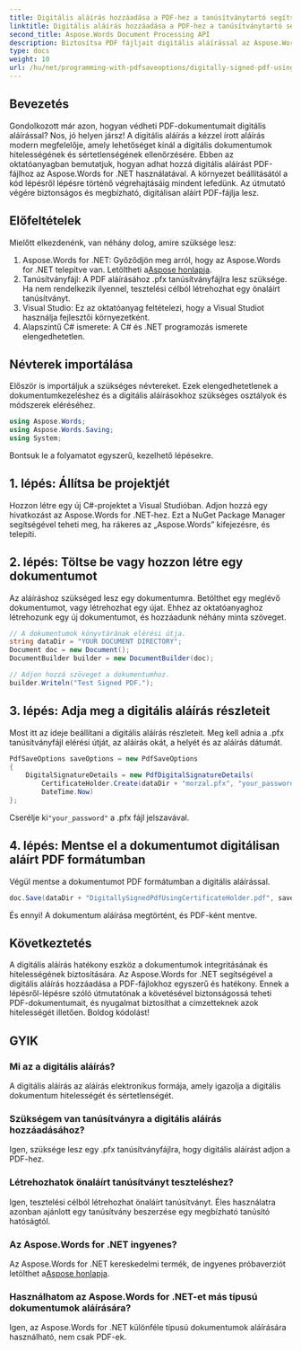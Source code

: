 ```yaml
---
title: Digitális aláírás hozzáadása a PDF-hez a tanúsítványtartó segítségével
linktitle: Digitális aláírás hozzáadása a PDF-hez a tanúsítványtartó segítségével
second_title: Aspose.Words Document Processing API
description: Biztosítsa PDF fájljait digitális aláírással az Aspose.Words for .NET segítségével. Kövesse ezt a lépésenkénti útmutatót, hogy könnyedén adjon digitális aláírást PDF-fájljaihoz.
type: docs
weight: 10
url: /hu/net/programming-with-pdfsaveoptions/digitally-signed-pdf-using-certificate-holder/
---
```

## Bevezetés

Gondolkozott már azon, hogyan védheti PDF-dokumentumait digitális aláírással? Nos, jó helyen jársz! A digitális aláírás a kézzel írott aláírás modern megfelelője, amely lehetőséget kínál a digitális dokumentumok hitelességének és sértetlenségének ellenőrzésére. Ebben az oktatóanyagban bemutatjuk, hogyan adhat hozzá digitális aláírást PDF-fájlhoz az Aspose.Words for .NET használatával. A környezet beállításától a kód lépésről lépésre történő végrehajtásáig mindent lefedünk. Az útmutató végére biztonságos és megbízható, digitálisan aláírt PDF-fájlja lesz.

## Előfeltételek

Mielőtt elkezdenénk, van néhány dolog, amire szüksége lesz:

1.  Aspose.Words for .NET: Győződjön meg arról, hogy az Aspose.Words for .NET telepítve van. Letöltheti a[Aspose honlapja](https://releases.aspose.com/words/net/).
2. Tanúsítványfájl: A PDF aláírásához .pfx tanúsítványfájlra lesz szüksége. Ha nem rendelkezik ilyennel, tesztelési célból létrehozhat egy önaláírt tanúsítványt.
3. Visual Studio: Ez az oktatóanyag feltételezi, hogy a Visual Studiot használja fejlesztői környezetként.
4. Alapszintű C# ismerete: A C# és .NET programozás ismerete elengedhetetlen.

## Névterek importálása

Először is importáljuk a szükséges névtereket. Ezek elengedhetetlenek a dokumentumkezeléshez és a digitális aláírásokhoz szükséges osztályok és módszerek eléréséhez.

```csharp
using Aspose.Words;
using Aspose.Words.Saving;
using System;
```

Bontsuk le a folyamatot egyszerű, kezelhető lépésekre.

## 1. lépés: Állítsa be projektjét

Hozzon létre egy új C#-projektet a Visual Studióban. Adjon hozzá egy hivatkozást az Aspose.Words for .NET-hez. Ezt a NuGet Package Manager segítségével teheti meg, ha rákeres az „Aspose.Words” kifejezésre, és telepíti.

## 2. lépés: Töltse be vagy hozzon létre egy dokumentumot

Az aláíráshoz szükséged lesz egy dokumentumra. Betölthet egy meglévő dokumentumot, vagy létrehozhat egy újat. Ehhez az oktatóanyaghoz létrehozunk egy új dokumentumot, és hozzáadunk néhány minta szöveget.

```csharp
// A dokumentumok könyvtárának elérési útja.
string dataDir = "YOUR DOCUMENT DIRECTORY";
Document doc = new Document();
DocumentBuilder builder = new DocumentBuilder(doc);

// Adjon hozzá szöveget a dokumentumhoz.
builder.Writeln("Test Signed PDF.");
```

## 3. lépés: Adja meg a digitális aláírás részleteit

Most itt az ideje beállítani a digitális aláírás részleteit. Meg kell adnia a .pfx tanúsítványfájl elérési útját, az aláírás okát, a helyét és az aláírás dátumát.

```csharp
PdfSaveOptions saveOptions = new PdfSaveOptions
{
    DigitalSignatureDetails = new PdfDigitalSignatureDetails(
        CertificateHolder.Create(dataDir + "morzal.pfx", "your_password"), "reason", "location",
        DateTime.Now)
};
```

 Cserélje ki`"your_password"` a .pfx fájl jelszavával.

## 4. lépés: Mentse el a dokumentumot digitálisan aláírt PDF formátumban

Végül mentse a dokumentumot PDF formátumban a digitális aláírással.

```csharp
doc.Save(dataDir + "DigitallySignedPdfUsingCertificateHolder.pdf", saveOptions);
```

És ennyi! A dokumentum aláírása megtörtént, és PDF-ként mentve.

## Következtetés

A digitális aláírás hatékony eszköz a dokumentumok integritásának és hitelességének biztosítására. Az Aspose.Words for .NET segítségével a digitális aláírás hozzáadása a PDF-fájlokhoz egyszerű és hatékony. Ennek a lépésről-lépésre szóló útmutatónak a követésével biztonságossá teheti PDF-dokumentumait, és nyugalmat biztosíthat a címzetteknek azok hitelességét illetően. Boldog kódolást!

## GYIK

### Mi az a digitális aláírás?
A digitális aláírás az aláírás elektronikus formája, amely igazolja a digitális dokumentum hitelességét és sértetlenségét.

### Szükségem van tanúsítványra a digitális aláírás hozzáadásához?
Igen, szüksége lesz egy .pfx tanúsítványfájlra, hogy digitális aláírást adjon a PDF-hez.

### Létrehozhatok önaláírt tanúsítványt teszteléshez?
Igen, tesztelési célból létrehozhat önaláírt tanúsítványt. Éles használatra azonban ajánlott egy tanúsítvány beszerzése egy megbízható tanúsító hatóságtól.

### Az Aspose.Words for .NET ingyenes?
 Az Aspose.Words for .NET kereskedelmi termék, de ingyenes próbaverziót letölthet a[Aspose honlapja](https://releases.aspose.com/).

### Használhatom az Aspose.Words for .NET-et más típusú dokumentumok aláírására?
Igen, az Aspose.Words for .NET különféle típusú dokumentumok aláírására használható, nem csak PDF-ek.